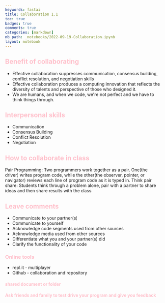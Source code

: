 ```yaml
---
keywords: fastai
title: Collaboration 1.1
toc: true
badges: true
comments: true
categories: [markdown]
nb_path: _notebooks/2022-09-19-Collaboration.ipynb
layout: notebook
---
```


<!--
#################################################
### THIS FILE WAS AUTOGENERATED! DO NOT EDIT! ###
#################################################
# file to edit: _notebooks/2022-09-19-Collaboration.ipynb
-->

<div class="container" id="notebook-container">
        
<div class="cell border-box-sizing text_cell rendered"><div class="inner_cell">
<div class="text_cell_render border-box-sizing rendered_html">
<h2 id="Benefit-of-collaborating"><font color="pink">Benefit of collaborating</font><a class="anchor-link" href="#Benefit-of-collaborating"> </a></h2><ul>
<li>Effective collaboration suppresses communication, consensus building, conflict resolution, and negotiation skills</li>
<li>Effective collaboration produces a computing innovation that reflects the diversity of talents and perspective of those who designed it.</li>
<li>We are humans, and when we code, we're not perfect and we have to think things through.</li>
</ul>
<h2 id="Interpersonal-skills"><font color="pink">Interpersonal skills</font><a class="anchor-link" href="#Interpersonal-skills"> </a></h2><ul>
<li>Communication</li>
<li>Consensus Building</li>
<li>Conflict Resolution</li>
<li>Negotiation</li>
</ul>
<h2 id="How-to-collaborate-in-class"><font color="pink">How to collaborate in class</font><a class="anchor-link" href="#How-to-collaborate-in-class"> </a></h2><p>Pair Programming: Two programmers work together as a pair. One(the driver) writes program code, while the other(the observer, pointer, or navigator) reviews each line of program code as it is typed in.
Think pair share: Students think through a problem alone, pair with a partner to share ideas and then share results with the class</p>
<h2 id="Leave-comments"><font color="pink">Leave comments</font><a class="anchor-link" href="#Leave-comments"> </a></h2><ul>
<li>Communicate to your partner(s)</li>
<li>Communicate to yourself</li>
<li>Acknowledge code segments used from other sources</li>
<li>Acknowledge media used from other sources</li>
<li>Differentiate what you and your partner(s) did</li>
<li>Clarify the functionality of your code</li>
</ul>
<h3 id="Online-tools"><font color="pink">Online tools</font><a class="anchor-link" href="#Online-tools"> </a></h3><ul>
<li>repl.it - multiplayer</li>
<li>Github - collaboration and repository</li>
</ul>
<h4 id="shared-document-or-folder"><font color="pink">shared document or folder</font><a class="anchor-link" href="#shared-document-or-folder"> </a></h4><h4 id="Ask-friends-and-family-to-test-drive-your-program-and-give-you-feedback"><font color="pink">Ask friends and family to test drive your program and give you feedback</font><a class="anchor-link" href="#Ask-friends-and-family-to-test-drive-your-program-and-give-you-feedback"> </a></h4>
</div>
</div>
</div>
</div>
 

